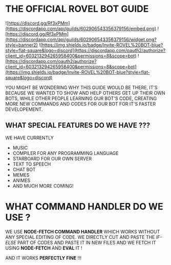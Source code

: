 # THE OFFICIAL ROVEL BOT GUIDE

![https://discord.gg/Rf3xPMm](https://discordapp.com/api/guilds/602906543356379156/embed.png)
![https://discord.gg/Rf3xPMm](https://discordapp.com/api/guilds/602906543356379156/widget.png?style=banner2)
![https://img.shields.io/badge/Invite-ROVEL%20BOT-blue?style=flat-square&logo=discord](https://discordapp.com/oauth2/authorize?client_id=603213294265958400&permissions=8&scope=bot)
![https://discordapp.com/oauth2/authorize?client_id=603213294265958400&permissions=8&scope=bot](https://img.shields.io/badge/Invite-ROVEL%20BOT-blue?style=flat-square&logo=discord)

YOU MIGHT BE WONDERING WHY THIS GUIDE WOULD BE THERE, IT'S BECAUSE WE WANTED TO SHOW AND HELP OTHERS GET UP THEIR OWN BOTS, WHILE OTHER PEOPLE LEARNING OUR BOT'S CODE, CREATING MORE NEW COMMANDS AND CODES FOR OUR BOT FOR IT'S FASTER DEVELOPEMENT.

## WHAT SPECIAL FEATURES DO WE HAVE ???

WE HAVE CURRENTLY
- MUSIC
- COMPILER FOR ANY PROGRAMMING LANGUAGE
- STARBOARD FOR OUR OWN SERVER
- TEXT TO SPEECH
- CHAT BOT
- MEMES
- ANIMES
- AND MUCH MORE COMING!

# WHAT COMMAND HANDLER DO WE USE ?

WE USE **NODE-FETCH COMMAND HANDLER** WHICH WORKS WITHOUT ANY SPECIAL EDITING OF CODE. WE DIRECTLY CUT AND PASTE THE _IF-ELSE_ PART OF CODES AND PASTE IT IN NEW FILES AND WE FETCH IT USING **NODE-FETCH** AND **EVAL** IT !

AND IT WORKS **PERFECTLY FINE** !!!

